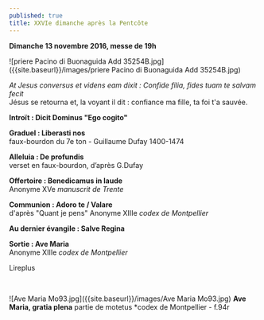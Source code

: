 ```yaml
---
published: true
title: XXVIe dimanche après la Pentcôte
---
```

**Dimanche 13 novembre 2016, messe de 19h**  

![priere Pacino di Buonaguida Add 35254B.jpg]({{site.baseurl}}/images/priere Pacino di Buonaguida Add 35254B.jpg)


*At Jesus conversus et videns eam dixit : Confide filia, fides tuam te salvam fecit*  
Jésus se retourna et, la voyant il dit : confiance ma fille, ta foi t'a sauvée.


**Introït : Dicit Dominus "Ego cogito"**

**Graduel : Liberasti nos**  
faux-bourdon du 7e ton - Guillaume Dufay 1400-1474

**Alleluia : De profundis**  
verset en faux-bourdon, d’après G.Dufay

**Offertoire : Benedicamus in laude**  
Anonyme XVe *manuscrit de Trente*

**Communion : Adoro te / Valare**  
d'après "Quant je pens" Anonyme XIIIe *codex de Montpellier*

**Au dernier évangile : Salve Regina**  

**Sortie : Ave Maria**  
Anonyme XIIIe *codex de Montpellier*

Lireplus

&nbsp;

![Ave Maria Mo93.jpg]({{site.baseurl}}/images/Ave Maria Mo93.jpg)
**Ave Maria, gratia plena**  partie de motetus *codex de Montpellier - f.94r
